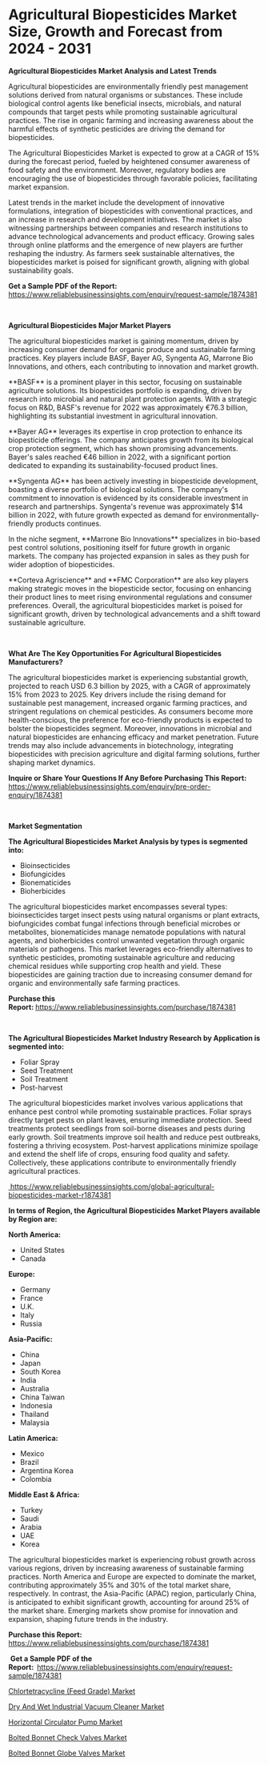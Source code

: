 <p><h1>Agricultural Biopesticides Market Size, Growth and Forecast from 2024 - 2031</h1></p><p><strong>Agricultural Biopesticides Market Analysis and Latest Trends</strong></p>
<p><p>Agricultural biopesticides are environmentally friendly pest management solutions derived from natural organisms or substances. These include biological control agents like beneficial insects, microbials, and natural compounds that target pests while promoting sustainable agricultural practices. The rise in organic farming and increasing awareness about the harmful effects of synthetic pesticides are driving the demand for biopesticides. </p><p>The Agricultural Biopesticides Market is expected to grow at a CAGR of 15% during the forecast period, fueled by heightened consumer awareness of food safety and the environment. Moreover, regulatory bodies are encouraging the use of biopesticides through favorable policies, facilitating market expansion. </p><p>Latest trends in the market include the development of innovative formulations, integration of biopesticides with conventional practices, and an increase in research and development initiatives. The market is also witnessing partnerships between companies and research institutions to advance technological advancements and product efficacy. Growing sales through online platforms and the emergence of new players are further reshaping the industry. As farmers seek sustainable alternatives, the biopesticides market is poised for significant growth, aligning with global sustainability goals.</p></p>
<p><strong>Get a Sample PDF of the Report:&nbsp;</strong> <a href="https://www.reliablebusinessinsights.com/enquiry/request-sample/1874381?utm_campaign=1113&utm_medium=2&utm_source=Github&utm_content=ia&utm_term=01112024&utm_id=agricultural-biopesticides">https://www.reliablebusinessinsights.com/enquiry/request-sample/1874381</a></p>
<p>&nbsp;</p>
<p><strong>Agricultural Biopesticides Major Market Players</strong></p>
<p><p>The agricultural biopesticides market is gaining momentum, driven by increasing consumer demand for organic produce and sustainable farming practices. Key players include BASF, Bayer AG, Syngenta AG, Marrone Bio Innovations, and others, each contributing to innovation and market growth.</p><p>**BASF** is a prominent player in this sector, focusing on sustainable agriculture solutions. Its biopesticides portfolio is expanding, driven by research into microbial and natural plant protection agents. With a strategic focus on R&D, BASF's revenue for 2022 was approximately €76.3 billion, highlighting its substantial investment in agricultural innovation.</p><p>**Bayer AG** leverages its expertise in crop protection to enhance its biopesticide offerings. The company anticipates growth from its biological crop protection segment, which has shown promising advancements. Bayer's sales reached €46 billion in 2022, with a significant portion dedicated to expanding its sustainability-focused product lines.</p><p>**Syngenta AG** has been actively investing in biopesticide development, boasting a diverse portfolio of biological solutions. The company's commitment to innovation is evidenced by its considerable investment in research and partnerships. Syngenta's revenue was approximately $14 billion in 2022, with future growth expected as demand for environmentally-friendly products continues.</p><p>In the niche segment, **Marrone Bio Innovations** specializes in bio-based pest control solutions, positioning itself for future growth in organic markets. The company has projected expansion in sales as they push for wider adoption of biopesticides.</p><p>**Corteva Agriscience** and **FMC Corporation** are also key players making strategic moves in the biopesticide sector, focusing on enhancing their product lines to meet rising environmental regulations and consumer preferences. Overall, the agricultural biopesticides market is poised for significant growth, driven by technological advancements and a shift toward sustainable agriculture.</p></p>
<p>&nbsp;</p>
<p><strong>What Are The Key Opportunities For Agricultural Biopesticides Manufacturers?</strong></p>
<p><p>The agricultural biopesticides market is experiencing substantial growth, projected to reach USD 6.3 billion by 2025, with a CAGR of approximately 15% from 2023 to 2025. Key drivers include the rising demand for sustainable pest management, increased organic farming practices, and stringent regulations on chemical pesticides. As consumers become more health-conscious, the preference for eco-friendly products is expected to bolster the biopesticides segment. Moreover, innovations in microbial and natural biopesticides are enhancing efficacy and market penetration. Future trends may also include advancements in biotechnology, integrating biopesticides with precision agriculture and digital farming solutions, further shaping market dynamics.</p></p>
<p><strong>Inquire or Share Your Questions If Any Before Purchasing This Report:</strong> <a href="https://www.reliablebusinessinsights.com/enquiry/pre-order-enquiry/1874381?utm_campaign=1113&utm_medium=2&utm_source=Github&utm_content=ia&utm_term=01112024&utm_id=agricultural-biopesticides">https://www.reliablebusinessinsights.com/enquiry/pre-order-enquiry/1874381</a></p>
<p>&nbsp;</p>
<p><strong>Market Segmentation</strong></p>
<p><strong>The Agricultural Biopesticides Market Analysis by types is segmented into:</strong></p>
<p><ul><li>Bioinsecticides</li><li>Biofungicides</li><li>Bionematicides</li><li>Bioherbicides</li></ul></p>
<p><p>The agricultural biopesticides market encompasses several types: bioinsecticides target insect pests using natural organisms or plant extracts, biofungicides combat fungal infections through beneficial microbes or metabolites, bionematicides manage nematode populations with natural agents, and bioherbicides control unwanted vegetation through organic materials or pathogens. This market leverages eco-friendly alternatives to synthetic pesticides, promoting sustainable agriculture and reducing chemical residues while supporting crop health and yield. These biopesticides are gaining traction due to increasing consumer demand for organic and environmentally safe farming practices.</p></p>
<p><strong>Purchase this Report:&nbsp;</strong><a href="https://www.reliablebusinessinsights.com/purchase/1874381?utm_campaign=1113&utm_medium=2&utm_source=Github&utm_content=ia&utm_term=01112024&utm_id=agricultural-biopesticides">https://www.reliablebusinessinsights.com/purchase/1874381</a></p>
<p>&nbsp;</p>
<p><strong>The Agricultural Biopesticides Market Industry Research by Application is segmented into:</strong></p>
<p><ul><li>Foliar Spray</li><li>Seed Treatment</li><li>Soil Treatment</li><li>Post-harvest</li></ul></p>
<p><p>The agricultural biopesticides market involves various applications that enhance pest control while promoting sustainable practices. Foliar sprays directly target pests on plant leaves, ensuring immediate protection. Seed treatments protect seedlings from soil-borne diseases and pests during early growth. Soil treatments improve soil health and reduce pest outbreaks, fostering a thriving ecosystem. Post-harvest applications minimize spoilage and extend the shelf life of crops, ensuring food quality and safety. Collectively, these applications contribute to environmentally friendly agricultural practices.</p></p>
<p><a href="https://www.reliablebusinessinsights.com/global-agricultural-biopesticides-market-r1874381?utm_campaign=1113&utm_medium=2&utm_source=Github&utm_content=ia&utm_term=01112024&utm_id=agricultural-biopesticides">&nbsp;https://www.reliablebusinessinsights.com/global-agricultural-biopesticides-market-r1874381</a></p>
<p><strong>In terms of Region, the Agricultural Biopesticides Market Players available by Region are:</strong></p>
<p>
    <p> <strong> North America: </strong>
        <ul>
            <li>United States</li>
            <li>Canada</li>
        </ul>
        </p> 
    <p> <strong> Europe: </strong>
        <ul>
            <li>Germany</li>
            <li>France</li>
            <li>U.K.</li>
            <li>Italy</li>
            <li>Russia</li>
        </ul>
        </p> 
    <p> <strong> Asia-Pacific: </strong>
        <ul>
            <li>China</li>
            <li>Japan</li>
            <li>South Korea</li>
            <li>India</li>
            <li>Australia</li>
            <li>China Taiwan</li>
            <li>Indonesia</li>
            <li>Thailand</li>
            <li>Malaysia</li>
        </ul>
        </p> 
    <p> <strong> Latin America: </strong>
        <ul>
            <li>Mexico</li>
            <li>Brazil</li>
            <li>Argentina Korea</li>
            <li>Colombia</li>
        </ul>
        </p> 
    <p> <strong> Middle East & Africa: </strong>
        <ul>
            <li>Turkey</li>
            <li>Saudi</li>
            <li>Arabia</li>
            <li>UAE</li>
            <li>Korea</li>
        </ul>
    </p>
    </p>
<p><p>The agricultural biopesticides market is experiencing robust growth across various regions, driven by increasing awareness of sustainable farming practices. North America and Europe are expected to dominate the market, contributing approximately 35% and 30% of the total market share, respectively. In contrast, the Asia-Pacific (APAC) region, particularly China, is anticipated to exhibit significant growth, accounting for around 25% of the market share. Emerging markets show promise for innovation and expansion, shaping future trends in the industry.</p></p>
<p><strong>Purchase this Report: </strong><a href="https://www.reliablebusinessinsights.com/purchase/1874381?utm_campaign=1113&utm_medium=2&utm_source=Github&utm_content=ia&utm_term=01112024&utm_id=agricultural-biopesticides">https://www.reliablebusinessinsights.com/purchase/1874381</a></p>
<p>&nbsp;<strong>Get a Sample PDF of the Report:&nbsp;&nbsp;</strong><a href="https://www.reliablebusinessinsights.com/enquiry/request-sample/1874381?utm_campaign=1113&utm_medium=2&utm_source=Github&utm_content=ia&utm_term=01112024&utm_id=agricultural-biopesticides">https://www.reliablebusinessinsights.com/enquiry/request-sample/1874381</a></p>
<p><strong></strong></p>
<p><p><a href="https://github.com/shauntarfpso/Market-Research-Report-List-1/blob/main/chlortetracycline-feed-grade-market.md?utm_campaign=1113&utm_medium=2&utm_source=Github&utm_content=ia&utm_term=01112024&utm_id=agricultural-biopesticides">Chlortetracycline (Feed Grade) Market</a></p><p><a href="https://www.linkedin.com/pulse/future-dry-wet-industrial-vacuum-cleaner-market-global-5l9kf?utm_campaign=1113&utm_medium=2&utm_source=Github&utm_content=ia&utm_term=01112024&utm_id=agricultural-biopesticides">Dry And Wet Industrial Vacuum Cleaner Market</a></p><p><a href="https://www.linkedin.com/pulse/horizontal-circulator-pump-market-pulse-73-expansion-wtzxc?utm_campaign=1113&utm_medium=2&utm_source=Github&utm_content=ia&utm_term=01112024&utm_id=agricultural-biopesticides">Horizontal Circulator Pump Market</a></p><p><a href="https://issuu.com/reportprime-2/docs/bolted-bonnet-check-valves-market-s_12084468ebee7d?utm_campaign=1113&utm_medium=2&utm_source=Github&utm_content=ia&utm_term=01112024&utm_id=agricultural-biopesticides">Bolted Bonnet Check Valves Market</a></p><p><a href="https://issuu.com/reportprime-2/docs/bolted-bonnet-globe-valves-market-s_63feea08e5b724?utm_campaign=1113&utm_medium=2&utm_source=Github&utm_content=ia&utm_term=01112024&utm_id=agricultural-biopesticides">Bolted Bonnet Globe Valves Market</a></p></p>